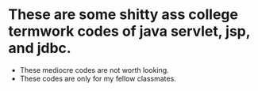 # These are some shitty ass college termwork codes of java servlet, jsp, and jdbc.

- These mediocre codes are not worth looking.
- These codes are only for my fellow classmates.
